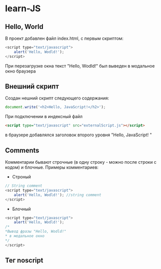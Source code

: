 # learn-JS
## Hello, World
В проект добавлен файл index.html, с первым скриптом:

```javascript
<script type="text/javascript">
    alert('Hello, Wodld!');
</script>    
```
При перезагрузке окна текст "Hello, Wodld!" был выведен в модальное окно браузера

## Внешний скрипт

Создан нешний скрипт следующего содержания:

```javascript
document.write('<h2>Hello, JavaScript!</h2>');
```
При подключении в индексный файл

```html
<script type="text/javascript" src="externalScript.js"></script> 
```
в браузере добавлялся заголовок второго уровня "Hello, JavaScript!
"
## Comments
Комментарии бывают строчные (в одну строку - можно после строки с кодом) и блочные. Примеры комментариев:

- Строный

```javascript
// String comment
<script type="text/javascript">
    alert('Hello, Wodld!'); //string comment
</script>
```
- Блочный
```javascript
<script type="text/javascript">
    alert('Hello, Wodld!'); 
/*
*Вывод фразы "Hello, Wodld!"
* в модальное окно
*/
</script>

```
## Тег noscript